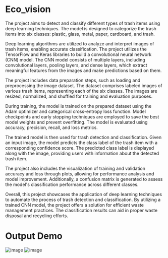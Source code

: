 # Eco_vision

The project aims to detect and classify different types of trash items using deep learning techniques. The model is designed to categorize the trash items into six classes: plastic, glass, metal, paper, cardboard, and trash.

Deep learning algorithms are utilized to analyze and interpret images of trash items, enabling accurate classification. The project utilizes the TensorFlow and Keras libraries to build a convolutional neural network (CNN) model. The CNN model consists of multiple layers, including convolutional layers, pooling layers, and dense layers, which extract meaningful features from the images and make predictions based on them.

The project includes data preparation steps, such as loading and preprocessing the image dataset. The dataset comprises labeled images of various trash items, representing each of the six classes. The images are resized, normalized, and shuffled for training and evaluation purposes.

During training, the model is trained on the prepared dataset using the Adam optimizer and categorical cross-entropy loss function. Model checkpoints and early stopping techniques are employed to save the best model weights and prevent overfitting. The model is evaluated using accuracy, precision, recall, and loss metrics.

The trained model is then used for trash detection and classification. Given an input image, the model predicts the class label of the trash item with a corresponding confidence score. The predicted class label is displayed along with the image, providing users with information about the detected trash item.

The project also includes the visualization of training and validation accuracy and loss through plots, allowing for performance analysis and model improvement. Additionally, a confusion matrix is generated to assess the model's classification performance across different classes.

Overall, this project showcases the application of deep learning techniques to automate the process of trash detection and classification. By utilizing a trained CNN model, the project offers a solution for efficient waste management practices. The classification results can aid in proper waste disposal and recycling efforts.


# Output Demo 


![image](https://github.com/01manasrathi/Eco_vision/assets/141512690/7d795eee-452e-4fcf-9c7e-47f33c4281e0)
![image](https://github.com/01manasrathi/Eco_vision/assets/141512690/d32e8132-5944-49c5-b7a0-8f865e0a058f)

